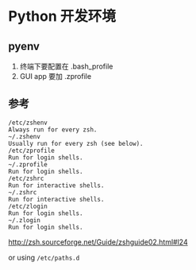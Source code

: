 # Python 开发环境


## pyenv

1. 终端下要配置在 .bash_profile
2. GUI app 要加 .zprofile


## 参考

```
/etc/zshenv
Always run for every zsh.
~/.zshenv
Usually run for every zsh (see below).
/etc/zprofile
Run for login shells.
~/.zprofile
Run for login shells.
/etc/zshrc
Run for interactive shells.
~/.zshrc
Run for interactive shells.
/etc/zlogin
Run for login shells.
~/.zlogin
Run for login shells.
```

http://zsh.sourceforge.net/Guide/zshguide02.html#l24

or using `/etc/paths.d`
